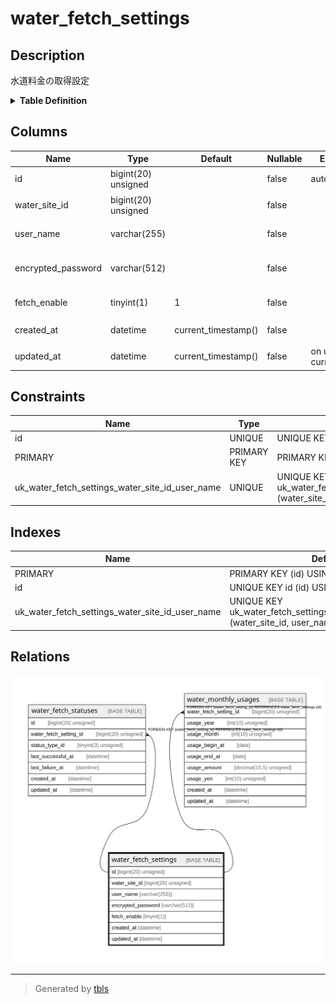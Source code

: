 # water_fetch_settings

## Description

水道料金の取得設定

<details>
<summary><strong>Table Definition</strong></summary>

```sql
CREATE TABLE `water_fetch_settings` (
  `id` bigint(20) unsigned NOT NULL AUTO_INCREMENT COMMENT 'ID',
  `water_site_id` bigint(20) unsigned NOT NULL COMMENT '水道料金サイトID',
  `user_name` varchar(255) NOT NULL COMMENT 'ユーザー名',
  `encrypted_password` varchar(512) NOT NULL COMMENT '暗号化済パスワード',
  `fetch_enable` tinyint(1) NOT NULL DEFAULT 1 COMMENT '取得処理の有効化',
  `created_at` datetime NOT NULL DEFAULT current_timestamp() COMMENT '作成日時(UTC)',
  `updated_at` datetime NOT NULL DEFAULT current_timestamp() ON UPDATE current_timestamp() COMMENT '更新日時(UTC)',
  PRIMARY KEY (`id`),
  UNIQUE KEY `id` (`id`),
  UNIQUE KEY `uk_water_fetch_settings_water_site_id_user_name` (`water_site_id`,`user_name`)
) ENGINE=InnoDB DEFAULT CHARSET=utf8mb4 COLLATE=utf8mb4_general_ci COMMENT='水道料金の取得設定'
```

</details>

## Columns

| Name | Type | Default | Nullable | Extra Definition | Children | Parents | Comment |
| ---- | ---- | ------- | -------- | ---------------- | -------- | ------- | ------- |
| id | bigint(20) unsigned |  | false | auto_increment | [water_fetch_statuses](water_fetch_statuses.md) [water_monthly_usages](water_monthly_usages.md) |  | ID |
| water_site_id | bigint(20) unsigned |  | false |  |  |  | 水道料金サイトID |
| user_name | varchar(255) |  | false |  |  |  | ユーザー名 |
| encrypted_password | varchar(512) |  | false |  |  |  | 暗号化済パスワード |
| fetch_enable | tinyint(1) | 1 | false |  |  |  | 取得処理の有効化 |
| created_at | datetime | current_timestamp() | false |  |  |  | 作成日時(UTC) |
| updated_at | datetime | current_timestamp() | false | on update current_timestamp() |  |  | 更新日時(UTC) |

## Constraints

| Name | Type | Definition |
| ---- | ---- | ---------- |
| id | UNIQUE | UNIQUE KEY id (id) |
| PRIMARY | PRIMARY KEY | PRIMARY KEY (id) |
| uk_water_fetch_settings_water_site_id_user_name | UNIQUE | UNIQUE KEY uk_water_fetch_settings_water_site_id_user_name (water_site_id, user_name) |

## Indexes

| Name | Definition |
| ---- | ---------- |
| PRIMARY | PRIMARY KEY (id) USING BTREE |
| id | UNIQUE KEY id (id) USING BTREE |
| uk_water_fetch_settings_water_site_id_user_name | UNIQUE KEY uk_water_fetch_settings_water_site_id_user_name (water_site_id, user_name) USING BTREE |

## Relations

![er](water_fetch_settings.svg)

---

> Generated by [tbls](https://github.com/k1LoW/tbls)
